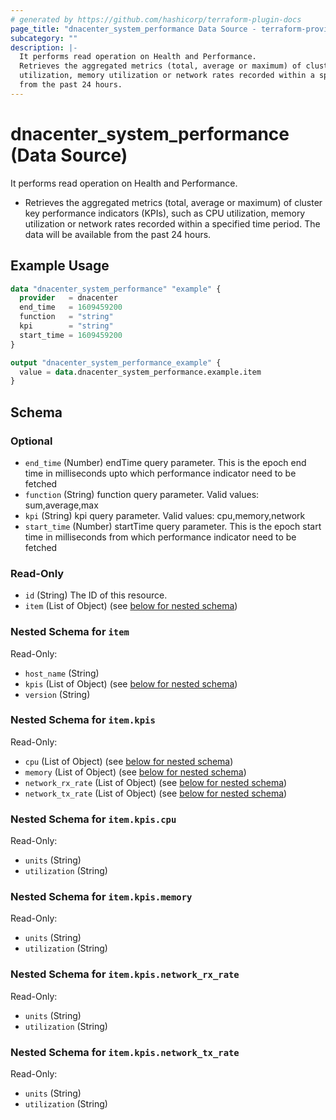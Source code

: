 ```yaml
---
# generated by https://github.com/hashicorp/terraform-plugin-docs
page_title: "dnacenter_system_performance Data Source - terraform-provider-dnacenter"
subcategory: ""
description: |-
  It performs read operation on Health and Performance.
  Retrieves the aggregated metrics (total, average or maximum) of cluster key performance indicators (KPIs), such as CPU
  utilization, memory utilization or network rates recorded within a specified time period. The data will be available
  from the past 24 hours.
---
```


# dnacenter_system_performance (Data Source)

It performs read operation on Health and Performance.

- Retrieves the aggregated metrics (total, average or maximum) of cluster key performance indicators (KPIs), such as CPU
utilization, memory utilization or network rates recorded within a specified time period. The data will be available
from the past 24 hours.

## Example Usage

```terraform
data "dnacenter_system_performance" "example" {
  provider   = dnacenter
  end_time   = 1609459200
  function   = "string"
  kpi        = "string"
  start_time = 1609459200
}

output "dnacenter_system_performance_example" {
  value = data.dnacenter_system_performance.example.item
}
```

<!-- schema generated by tfplugindocs -->
## Schema

### Optional

- `end_time` (Number) endTime query parameter. This is the epoch end time in milliseconds upto which performance indicator need to be fetched
- `function` (String) function query parameter. Valid values: sum,average,max
- `kpi` (String) kpi query parameter. Valid values: cpu,memory,network
- `start_time` (Number) startTime query parameter. This is the epoch start time in milliseconds from which performance indicator need to be fetched

### Read-Only

- `id` (String) The ID of this resource.
- `item` (List of Object) (see [below for nested schema](#nestedatt--item))

<a id="nestedatt--item"></a>
### Nested Schema for `item`

Read-Only:

- `host_name` (String)
- `kpis` (List of Object) (see [below for nested schema](#nestedobjatt--item--kpis))
- `version` (String)

<a id="nestedobjatt--item--kpis"></a>
### Nested Schema for `item.kpis`

Read-Only:

- `cpu` (List of Object) (see [below for nested schema](#nestedobjatt--item--kpis--cpu))
- `memory` (List of Object) (see [below for nested schema](#nestedobjatt--item--kpis--memory))
- `network_rx_rate` (List of Object) (see [below for nested schema](#nestedobjatt--item--kpis--network_rx_rate))
- `network_tx_rate` (List of Object) (see [below for nested schema](#nestedobjatt--item--kpis--network_tx_rate))

<a id="nestedobjatt--item--kpis--cpu"></a>
### Nested Schema for `item.kpis.cpu`

Read-Only:

- `units` (String)
- `utilization` (String)


<a id="nestedobjatt--item--kpis--memory"></a>
### Nested Schema for `item.kpis.memory`

Read-Only:

- `units` (String)
- `utilization` (String)


<a id="nestedobjatt--item--kpis--network_rx_rate"></a>
### Nested Schema for `item.kpis.network_rx_rate`

Read-Only:

- `units` (String)
- `utilization` (String)


<a id="nestedobjatt--item--kpis--network_tx_rate"></a>
### Nested Schema for `item.kpis.network_tx_rate`

Read-Only:

- `units` (String)
- `utilization` (String)

